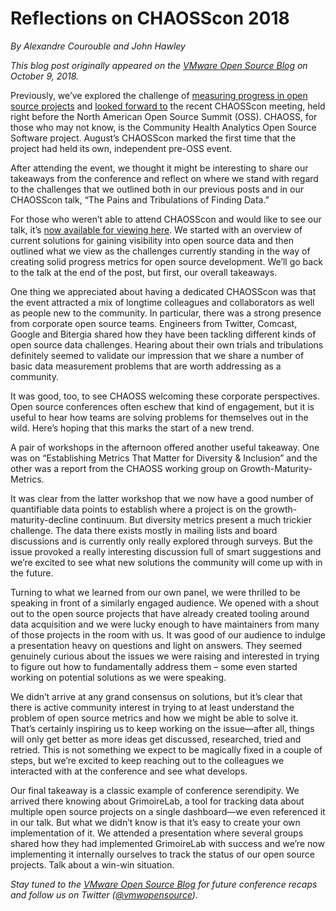 # Reflections on CHAOSScon 2018

_By Alexandre Courouble and John Hawley_

_This blog post originally appeared on the [VMware Open Source Blog](https://blogs.vmware.com/opensource/2018/10/09/chaosscon-2018-reflections/) on October 9, 2018._

Previously, we’ve explored the challenge of [measuring progress in open source projects](https://blogs.vmware.com/opensource/2018/08/21/measuring-open-source-success-part-one/) and [looked forward to](https://blogs.vmware.com/opensource/2018/08/23/measuring-open-source-success-part-two/) the recent CHAOSScon meeting, held right before the North American Open Source Summit (OSS). CHAOSS, for those who may not know, is the Community Health Analytics Open Source Software project. August’s CHAOSScon marked the first time that the project had held its own, independent pre-OSS event.

After attending the event, we thought it might be interesting to share our takeaways from the conference and reflect on where we stand with regard to the challenges that we outlined both in our previous posts and in our CHAOSScon talk, “The Pains and Tribulations of Finding Data.”

For those who weren’t able to attend CHAOSScon and would like to see our talk, it’s [now available for viewing here](https://www.youtube.com/watch?v=nPQYDYVyfYc). We started with an overview of current solutions for gaining visibility into open source data and then outlined what we view as the challenges currently standing in the way of creating solid progress metrics for open source development. We’ll go back to the talk at the end of the post, but first, our overall takeaways.

One thing we appreciated about having a dedicated CHAOSScon was that the event attracted a mix of longtime colleagues and collaborators as well as people new to the community. In particular, there was a strong presence from corporate open source teams. Engineers from Twitter, Comcast, Google and Bitergia shared how they have been tackling different kinds of open source data challenges. Hearing about their own trials and tribulations definitely seemed to validate our impression that we share a number of basic data measurement problems that are worth addressing as a community.

It was good, too, to see CHAOSS welcoming these corporate perspectives. Open source conferences often eschew that kind of engagement, but it is useful to hear how teams are solving problems for themselves out in the wild. Here’s hoping that this marks the start of a new trend.

A pair of workshops in the afternoon offered another useful takeaway. One was on “Establishing Metrics That Matter for Diversity & Inclusion” and the other was a report from the CHAOSS working group on Growth-Maturity-Metrics.

It was clear from the latter workshop that we now have a good number of quantifiable data points to establish where a project is on the growth-maturity-decline continuum. But diversity metrics present a much trickier challenge. The data there exists mostly in mailing lists and board discussions and is currently only really explored through surveys. But the issue provoked a really interesting discussion full of smart suggestions and we’re excited to see what new solutions the community will come up with in the future.

Turning to what we learned from our own panel, we were thrilled to be speaking in front of a similarly engaged audience. We opened with a shout out to the open source projects that have already created tooling around data acquisition and we were lucky enough to have maintainers from many of those projects in the room with us. It was good of our audience to indulge a presentation heavy on questions and light on answers. They seemed genuinely curious about the issues we were raising and interested in trying to figure out how to fundamentally address them – some even started working on potential solutions as we were speaking.

We didn’t arrive at any grand consensus on solutions, but it’s clear that there is active community interest in trying to at least understand the problem of open source metrics and how we might be able to solve it. That’s certainly inspiring us to keep working on the issue—after all, things will only get better as more ideas get discussed, researched, tried and retried. This is not something we expect to be magically fixed in a couple of steps, but we’re excited to keep reaching out to the colleagues we interacted with at the conference and see what develops.

Our final takeaway is a classic example of conference serendipity. We arrived there knowing about GrimoireLab, a tool for tracking data about multiple open source projects on a single dashboard—we even referenced it in our talk. But what we didn’t know is that it’s easy to create your own implementation of it. We attended a presentation where several groups shared how they had implemented GrimoireLab with success and we’re now implementing it internally ourselves to track the status of our open source projects. Talk about a win-win situation.

_Stay tuned to the [VMware Open Source Blog](https://blogs.vmware.com/opensource/) for future conference recaps and follow us on Twitter ([@vmwopensource](https://twitter.com/vmwopensource))._

